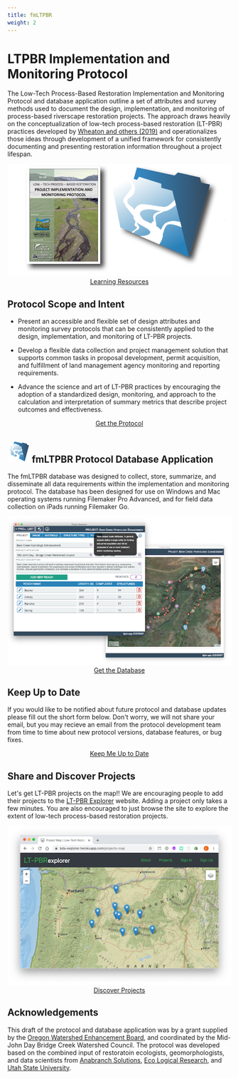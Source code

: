 ```yaml
---
title: fmLTPBR
weight: 2
---
```



<h1>LTPBR Implementation and Monitoring Protocol</h1>

The Low-Tech Process-Based Restoration Implementation and Monitoring Protocol and database application outline a set of attributes and survey methods used to document the design, implementation, and monitoring of process-based riverscape restoration projects. The approach draws heavily on the conceptualization of low-tech process-based restoration (LT-PBR) practices developed by [Wheaton and others (2019)](https://lowtechpbr.restoration.usu.edu/) and operationalizes those ideas through development of a unified framework for consistently documenting and presenting restoration information throughout a project lifespan.


<div align="center">
  <img src="assets/images/ProjectImage.png">
</div>

<div align="center">
  <a class="button large" href="{{ site.baseurl }}/Learn"><i class="fa fa-youtube" aria-hidden="true"></i>  Learning Resources</a>
</div>

<h2><i class="fa fa-book" aria-hidden="true"></i>  Protocol Scope and Intent</h2>

- Present an accessible and flexible set of design attributes and monitoring survey protocols that can be consistently applied to the design, implementation, and monitoring of LT-PBR projects.

- Develop a flexible data collection and project management solution that supports common tasks in proposal development, permit acquisition, and fulfillment of land management agency monitoring and reporting requirements.

- Advance the science and art of LT-PBR practices by encouraging the adoption of a standardized design, monitoring, and approach to the calculation and interpretation of summary metrics that describe project outcomes and effectiveness.

<div align="center">
  <a class="button large" href="https://github.com/Riverscapes/fmLTPBR/releases/download/v1.0.0/LTPBR-Monitoring-V1.pdf"><i class="fa fa-book" aria-hidden="true"></i> Get the Protocol</a>  
</div>

<h2><img src="assets/images/fmLTPBR-50.png">  fmLTPBR Protocol Database Application</h2>

The fmLTPBR database was designed to collect, store, summarize, and disseminate all data requirements within the implementation and monitoring protocol. The database has been designed for use on Windows and Mac operating systems running Filemaker Pro Advanced, and for field data collection on iPads running Filemaker Go.

<div align="center">
  <img src="assets/images/Application.png">
</div>

<div align="center">
  <a class="button large" href="https://github.com/Riverscapes/fmLTPBR/releases/download/v1.0.0/fmLTPBR-20200507.fmp12"><i class="fa fa-database" aria-hidden="true"></i> Get the Database</a>
</div>

<h2><i class="fa fa-envelope" aria-hidden="true"></i>  Keep Up to Date</h2>

If you would like to be notified about future protocol and database updates please fill out the short form below. Don't worry, we will not share your email, but you may recieve an email from the protocol development team from time to time about new protocol versions, database features, or bug fixes.

<div align="center">
  <a class="button large" target="_blank" href="https://docs.google.com/forms/d/e/1FAIpQLScmW3_oIP55FpAEfEN6UDVQFtDiJvhGRvxEMB7SrqZxF6SAxQ/viewform?usp=sf_link"><i class="fa fa-envelope" aria-hidden="true"></i>  Keep Me Up to Date</a>
</div>

<h2><i class="fa fa-map-marker" aria-hidden="true"></i>  Share and Discover Projects</h2>

Let's get LT-PBR projects on the map!! We are encouraging people to add their projects to the [LT-PBR Explorer](https://bda-explorer.herokuapp.com/) website. Adding a project only takes a few minutes. You are also encouraged to just browse the site to explore the  extent of low-tech process-based restoration projects.


<div align="center">
  <img src="assets/images/explorer.png">
</div>

<div align="center">
  <a class="button large" target="_blank" href="https://bda-explorer.herokuapp.com/"><i class="fa fa-share-alt" aria-hidden="true"></i>  Discover Projects</a>
</div>

<!-- 
## Project Vision and Roadmap
Expectations for future releases of the fmLTPBR database application.

| Release   | Timeline   | Release Description   |
| --------- | ------- | ------- |
| **V 1.0.0** | Spring 2020 | Database implementation within Filemaker Pro supporting version 1.0 of the LT-PBR Implementation and Monitoring Protocol |
| **V 1.1.0** | Fall 2020 | Export of projects into riverscapes compliant format. Extended database import functionality|
| **V 2.0.0** | Spring 2021 | Implementation remains in Filemaker Pro but gains some support for data syncronization and cloud storage. Supports extension and refinement of the LT-PBR Implementation and Monitoring Protocol within version 2.0|
| **V 3.0.0** | Spring 2023 | Database application implemented in open source set of technologies that support an increased set of user platforms (i.e., Android, iOS, Mac, Windows) and extended data synchronization and cloud storage functionality. | -->

## Acknowledgements
This draft of the protocol and database application was by a grant supplied by the [Oregon Watershed Enhancement Board](https://www.oregon.gov/oweb/Pages/index.aspx), and coordinated by the Mid-John Day Bridge Creek Watershed Council. The protocol was developed based on the combined input of restoratoin ecologists, geomorphologists, and data scientists from [Anabranch Solutions](www.anabranchsolutions.com), [Eco Logical Research](www.eco-logical.research.com), and [Utah State University](http://etal.joewheaton.org/).

